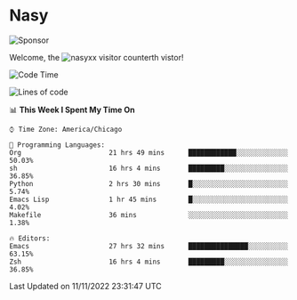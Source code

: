 # Nasy

<!--
<p align="center">
<img height="200" src="https://github-readme-stats.vercel.app/api?username=nasyxx&count_private=true&show_icons=true&theme=dracula&include_all_commits=true"/>
<img height="200" src="https://github-readme-stats.vercel.app/api/top-langs/?username=nasyxx&theme=dracula&hide=html,jupyter+notebook&count_private=true&show_icons=true"/>
</p>

  
----------------
-->

![Sponsor](https://img.shields.io/static/v1.svg?label=Sponsor&message=%E2%9D%A4&logo=GitHub&style=flat&color=pink)
 
Welcome, the ![nasyxx visitor counter](https://count.getloli.com/get/@nasyxx?theme=rule34)th vistor!
 
<!--START_SECTION:waka-->
![Code Time](http://img.shields.io/badge/Code%20Time-2%2C822%20hrs%207%20mins-blue)

![Lines of code](https://img.shields.io/badge/From%20Hello%20World%20I%27ve%20Written-5%20Million%20lines%20of%20code-blue)

📊 **This Week I Spent My Time On** 

```text
⌚︎ Time Zone: America/Chicago

💬 Programming Languages: 
Org                      21 hrs 49 mins      ████████████░░░░░░░░░░░░░   50.03% 
sh                       16 hrs 4 mins       █████████░░░░░░░░░░░░░░░░   36.85% 
Python                   2 hrs 30 mins       █░░░░░░░░░░░░░░░░░░░░░░░░   5.74% 
Emacs Lisp               1 hr 45 mins        █░░░░░░░░░░░░░░░░░░░░░░░░   4.02% 
Makefile                 36 mins             ░░░░░░░░░░░░░░░░░░░░░░░░░   1.38%

🔥 Editors: 
Emacs                    27 hrs 32 mins      ███████████████░░░░░░░░░░   63.15% 
Zsh                      16 hrs 4 mins       █████████░░░░░░░░░░░░░░░░   36.85%

```


 Last Updated on 11/11/2022 23:31:47 UTC
<!--END_SECTION:waka-->

<!-- ![visitors](https://visitor-badge.laobi.icu/badge?page_id=nasyxx.nasyxx) -->
